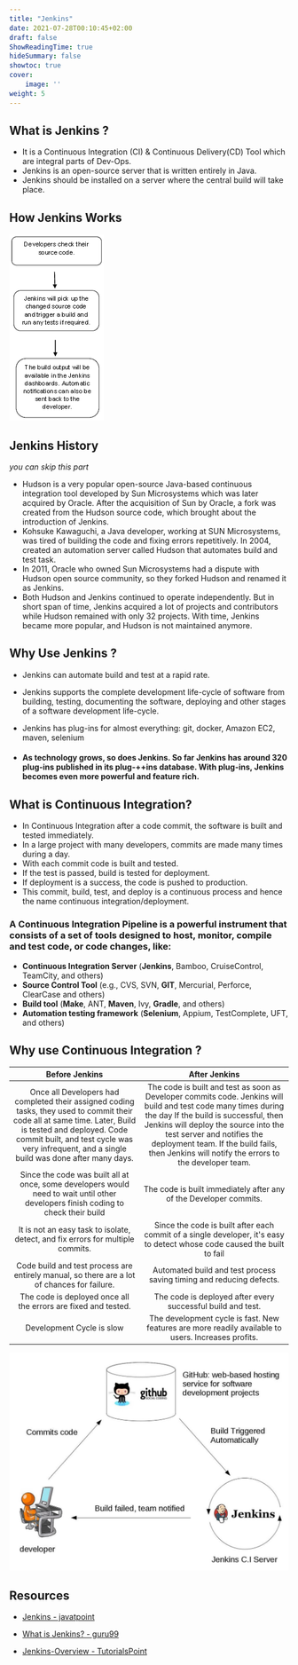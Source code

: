 ```yaml
---
title: "Jenkins"
date: 2021-07-28T00:10:45+02:00
draft: false
ShowReadingTime: true
hideSummary: false
showtoc: true
cover: 
    image: ''
weight: 5
---
```


## What is Jenkins ?

- It is a Continuous Integration (CI) & Continuous Delivery(CD) Tool which are integral parts of Dev-Ops.
- Jenkins is an open-source server that is written entirely in Java.
- Jenkins should be installed on a server where the central build will take place.

## How Jenkins Works

![how jenkins works](/blog/devops/jenkins/how-jenkins-works.jpg#center)

## Jenkins History 

*you can skip this part*

- Hudson is a very popular open-source Java-based continuous integration tool developed by Sun Microsystems which was later acquired by Oracle. After the acquisition of Sun by Oracle, a fork was created from the Hudson source code, which brought about the introduction of Jenkins.
- Kohsuke Kawaguchi, a Java developer, working at SUN Microsystems, was tired of building the code and fixing errors repetitively. In 2004, created an automation server called Hudson that automates build and test task.
- In 2011, Oracle who owned Sun Microsystems had a dispute with Hudson open source community, so they forked Hudson and renamed it as Jenkins.
- Both Hudson and Jenkins continued to operate independently. But in short span of time, Jenkins acquired a lot of projects and contributors while Hudson remained with only 32 projects. With time, Jenkins became more popular, and Hudson is not maintained anymore.



## Why Use Jenkins ?

-  Jenkins can automate build and test at a rapid rate. 

- Jenkins supports the complete development life-cycle of software from building, testing, documenting the software, deploying and other stages of a software development life-cycle.

- Jenkins has plug-ins for almost everything: git, docker, Amazon EC2, maven, selenium 

- #### As technology grows, so does Jenkins. So far Jenkins has around 320 plug-ins published in its plug-++ins database. With plug-ins, Jenkins becomes even more powerful and feature rich.



## What is Continuous Integration?

- In Continuous Integration after a code commit, the software is built and tested immediately. 
- In a large project with many developers, commits are made many times during a day. 
- With each commit code is built and tested. 
- If the test is passed, build is tested for deployment. 
- If deployment is a success, the code is pushed to production. 
- This commit, build, test, and deploy is a continuous process and hence the name continuous integration/deployment.



### A Continuous Integration Pipeline is a powerful instrument that consists of a set of tools designed to **host**, **monitor**, **compile** and **test** code, or code changes, like:

- **Continuous Integration Server** (**Jenkins**, Bamboo, CruiseControl, TeamCity, and others)
- **Source Control Tool** (e.g., CVS, SVN, **GIT**, Mercurial, Perforce, ClearCase and others)
- **Build tool** (**Make**, ANT, **Maven**, Ivy, **Gradle**, and others)
- **Automation testing framework** (**Selenium**, Appium, TestComplete, UFT, and others)



## Why use Continuous Integration ?

|                      **Before Jenkins**                      |                      **After Jenkins**                       |
| :----------------------------------------------------------: | :----------------------------------------------------------: |
| Once all Developers had completed their assigned coding tasks, they used to commit their code all at same time. Later, Build is tested and deployed.  Code commit built, and test cycle was very infrequent, and a single build was done after many days. | The code is built and test as soon as Developer commits code. Jenkins will build and test code many times during the day  If the build is successful, then Jenkins will deploy the source into the test server and notifies the deployment team.  If the build fails, then Jenkins will notify the errors to the developer team. |
| Since the code was built all at once, some developers would need to wait until other developers finish coding to check their build | The code is built immediately after any of the Developer commits. |
| It is not an easy task to isolate, detect, and fix errors for multiple commits. | Since the code is built after each commit of a single developer, it's easy to detect whose code caused the built to fail |
| Code build and test process are entirely manual, so there are a lot of chances for failure. | Automated build and test process saving timing and reducing defects. |
| The code is deployed once all the errors are fixed and tested. | The code is deployed after every successful build and test.  |
|                  Development Cycle is slow                   | The development cycle is fast. New features are more readily available to users. Increases profits. |

![jenkins & git](/blog/devops/jenkins/jenkins&git.jpg)



## Resources

- [Jenkins - javatpoint](https://www.javatpoint.com/jenkins)

- [What is Jenkins? - guru99](https://www.guru99.com/jenkin-continuous-integration.html)

- [Jenkins-Overview - TutorialsPoint](https://www.tutorialspoint.com/jenkins/jenkins_overview.htm)

